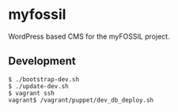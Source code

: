 # myfossil
WordPress based CMS for the myFOSSIL project.

## Development
```
$ ./bootstrap-dev.sh
$ ./update-dev.sh
$ vagrant ssh
vagrant$ /vagrant/puppet/dev_db_deploy.sh
```
